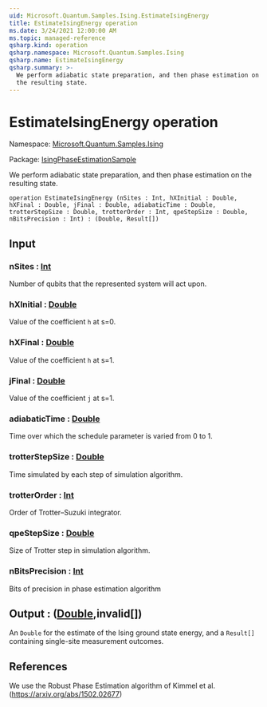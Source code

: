 ```yaml
---
uid: Microsoft.Quantum.Samples.Ising.EstimateIsingEnergy
title: EstimateIsingEnergy operation
ms.date: 3/24/2021 12:00:00 AM
ms.topic: managed-reference
qsharp.kind: operation
qsharp.namespace: Microsoft.Quantum.Samples.Ising
qsharp.name: EstimateIsingEnergy
qsharp.summary: >-
  We perform adiabatic state preparation, and then phase estimation on
  the resulting state.
---
```


# EstimateIsingEnergy operation

Namespace: [Microsoft.Quantum.Samples.Ising](xref:Microsoft.Quantum.Samples.Ising)

Package: [IsingPhaseEstimationSample](https://nuget.org/packages/IsingPhaseEstimationSample)


We perform adiabatic state preparation, and then phase estimation onthe resulting state.

```qsharp
operation EstimateIsingEnergy (nSites : Int, hXInitial : Double, hXFinal : Double, jFinal : Double, adiabaticTime : Double, trotterStepSize : Double, trotterOrder : Int, qpeStepSize : Double, nBitsPrecision : Int) : (Double, Result[])
```


## Input

### nSites : [Int](xref:microsoft.quantum.lang-ref.int)

Number of qubits that the represented system will act upon.


### hXInitial : [Double](xref:microsoft.quantum.lang-ref.double)

Value of the coefficient `h` at s=0.


### hXFinal : [Double](xref:microsoft.quantum.lang-ref.double)

Value of the coefficient `h` at s=1.


### jFinal : [Double](xref:microsoft.quantum.lang-ref.double)

Value of the coefficient `j` at s=1.


### adiabaticTime : [Double](xref:microsoft.quantum.lang-ref.double)

Time over which the schedule parameter is varied from 0 to 1.


### trotterStepSize : [Double](xref:microsoft.quantum.lang-ref.double)

Time simulated by each step of simulation algorithm.


### trotterOrder : [Int](xref:microsoft.quantum.lang-ref.int)

Order of Trotter–Suzuki integrator.


### qpeStepSize : [Double](xref:microsoft.quantum.lang-ref.double)

Size of Trotter step in simulation algorithm.


### nBitsPrecision : [Int](xref:microsoft.quantum.lang-ref.int)

Bits of precision in phase estimation algorithm



## Output : ([Double](xref:microsoft.quantum.lang-ref.double),__invalid<Result>__[])

An `Double` for the estimate of the Ising ground state energy, and a`Result[]` containing single-site measurement outcomes.

## References

We use the Robust Phase Estimation algorithm of Kimmel et al.(https://arxiv.org/abs/1502.02677)